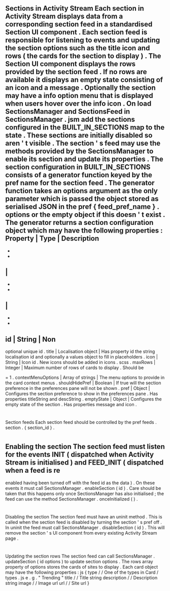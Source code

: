 #
Sections
in
Activity
Stream
Each
section
in
Activity
Stream
displays
data
from
a
corresponding
section
feed
in
a
standardised
Section
UI
component
.
Each
section
feed
is
responsible
for
listening
to
events
and
updating
the
section
options
such
as
the
title
icon
and
rows
(
the
cards
for
the
section
to
display
)
.
The
Section
UI
component
displays
the
rows
provided
by
the
section
feed
.
If
no
rows
are
available
it
displays
an
empty
state
consisting
of
an
icon
and
a
message
.
Optionally
the
section
may
have
a
info
option
menu
that
is
displayed
when
users
hover
over
the
info
icon
.
On
load
SectionsManager
and
SectionsFeed
in
SectionsManager
.
jsm
add
the
sections
configured
in
the
BUILT_IN_SECTIONS
map
to
the
state
.
These
sections
are
initially
disabled
so
aren
'
t
visible
.
The
section
'
s
feed
may
use
the
methods
provided
by
the
SectionsManager
to
enable
its
section
and
update
its
properties
.
The
section
configuration
in
BUILT_IN_SECTIONS
consists
of
a
generator
function
keyed
by
the
pref
name
for
the
section
feed
.
The
generator
function
takes
an
options
argument
as
the
only
parameter
which
is
passed
the
object
stored
as
serialised
JSON
in
the
pref
{
feed_pref_name
}
.
options
or
the
empty
object
if
this
doesn
'
t
exist
.
The
generator
returns
a
section
configuration
object
which
may
have
the
following
properties
:
Property
|
Type
|
Description
-
-
-
|
-
-
-
|
-
-
-
id
|
String
|
Non
-
optional
unique
id
.
title
|
Localisation
object
|
Has
property
id
the
string
localisation
id
and
optionally
a
values
object
to
fill
in
placeholders
.
icon
|
String
|
Icon
id
.
New
icons
should
be
added
in
icons
.
scss
.
maxRows
|
Integer
|
Maximum
number
of
rows
of
cards
to
display
.
Should
be
>
=
1
.
contextMenuOptions
|
Array
of
strings
|
The
menu
options
to
provide
in
the
card
context
menus
.
shouldHidePref
|
Boolean
|
If
true
will
the
section
preference
in
the
preferences
pane
will
not
be
shown
.
pref
|
Object
|
Configures
the
section
preference
to
show
in
the
preferences
pane
.
Has
properties
titleString
and
descString
.
emptyState
|
Object
|
Configures
the
empty
state
of
the
section
.
Has
properties
message
and
icon
.
#
#
Section
feeds
Each
section
feed
should
be
controlled
by
the
pref
feeds
.
section
.
{
section_id
}
.
#
#
#
Enabling
the
section
The
section
feed
must
listen
for
the
events
INIT
(
dispatched
when
Activity
Stream
is
initialised
)
and
FEED_INIT
(
dispatched
when
a
feed
is
re
-
enabled
having
been
turned
off
with
the
feed
id
as
the
data
)
.
On
these
events
it
must
call
SectionsManager
.
enableSection
(
id
)
.
Care
should
be
taken
that
this
happens
only
once
SectionsManager
has
also
initialised
;
the
feed
can
use
the
method
SectionsManager
.
onceInitialized
(
)
.
#
#
#
Disabling
the
section
The
section
feed
must
have
an
uninit
method
.
This
is
called
when
the
section
feed
is
disabled
by
turning
the
section
'
s
pref
off
.
In
uninit
the
feed
must
call
SectionsManager
.
disableSection
(
id
)
.
This
will
remove
the
section
'
s
UI
component
from
every
existing
Activity
Stream
page
.
#
#
#
Updating
the
section
rows
The
section
feed
can
call
SectionsManager
.
updateSection
(
id
options
)
to
update
section
options
.
The
rows
array
property
of
options
stores
the
cards
of
sites
to
display
.
Each
card
object
may
have
the
following
properties
:
js
{
type
/
/
One
of
the
types
in
Card
/
types
.
js
e
.
g
.
"
Trending
"
title
/
/
Title
string
description
/
/
Description
string
image
/
/
Image
url
url
/
/
Site
url
}
